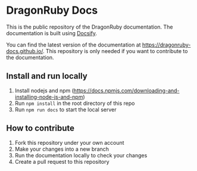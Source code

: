 # DragonRuby Docs

This is the public repository of the DragonRuby documentation.
The documentation is built using [Docsify](https://docsify.js.org/#/).

You can find the latest version of the documentation at https://dragonruby-docs.github.io/.
This repository is only needed if you want to contribute to the documentation.

## Install and run locally

1. Install nodejs and npm (https://docs.npmjs.com/downloading-and-installing-node-js-and-npm)
2. Run `npm install` in the root directory of this repo
3. Run `npm run docs` to start the local server

## How to contribute

1. Fork this repository under your own account
2. Make your changes into a new branch
3. Run the documentation locally to check your changes
4. Create a pull request to this repository